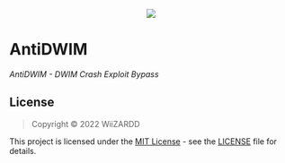 <p align="center">
	<tr>
		<td align="center" style="padding=0;width=50%;">
			<img src="https://i.imgur.com/fW4DJQ2.png" />
		</td>
	</tr>
	<tr>

# AntiDWIM
*AntiDWIM - DWIM Crash Exploit Bypass*
    
## License
> Copyright © 2022 WiiZARDD

This project is licensed under the [MIT License](https://opensource.org/licenses/mit-license.php) - see the [LICENSE](LICENSE) file for details.

